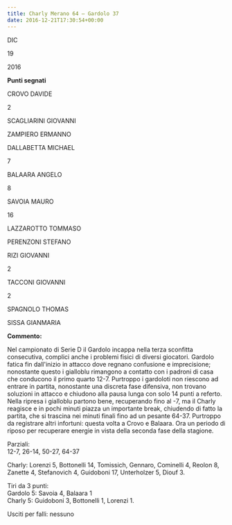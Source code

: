 ```yaml
---
title: Charly Merano 64 – Gardolo 37
date: 2016-12-21T17:30:54+00:00
---
```

DIC

19

2016

**Punti segnati**

CROVO DAVIDE

2

SCAGLIARINI GIOVANNI

ZAMPIERO ERMANNO

DALLABETTA MICHAEL

7

BALAARA ANGELO

8

SAVOIA MAURO

16

LAZZAROTTO TOMMASO

PERENZONI STEFANO

RIZI GIOVANNI

2

TACCONI GIOVANNI

2

SPAGNOLO THOMAS

SISSA GIANMARIA

**Commento:**

Nel campionato di Serie D il Gardolo incappa nella terza sconfitta consecutiva, complici anche i problemi fisici di diversi giocatori. Gardolo fatica fin dall'inizio in attacco dove regnano confusione e imprecisione; nonostante questo i gialloblu rimangono a contatto con i padroni di casa che conducono il primo quarto 12-7. Purtroppo i gardoloti non riescono ad entrare in partita, nonostante una discreta fase difensiva, non trovano soluzioni in attacco e chiudono alla pausa lunga con solo 14 punti a referto. Nella ripresa i gialloblu partono bene, recuperando fino al -7, ma il Charly reagisce e in pochi minuti piazza un importante break, chiudendo di fatto la partita, che si trascina nei minuti finali fino ad un pesante 64-37. Purtroppo da registrare altri infortuni: questa volta a Crovo e Balaara. Ora un periodo di riposo per recuperare energie in vista della seconda fase della stagione.

Parziali:  
12-7, 26-14, 50-27, 64-37

Charly: Lorenzi 5, Bottonelli 14, Tomissich, Gennaro, Cominelli 4, Reolon 8, Zanette 4, Stefanovich 4, Guidoboni 17, Unterholzer 5, Diouf 3.

Tiri da 3 punti:  
Gardolo 5: Savoia 4, Balaara 1  
Charly 5: Guidoboni 3, Bottonelli 1, Lorenzi 1.

Usciti per falli: nessuno